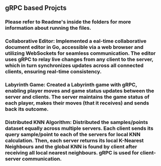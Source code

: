 ## gRPC based Projcts

### Please refer to Readme's inside the folders for more information about running the files.

### Collaborative Editor: Implemented a eal-time collaborative document editor in Go, accessible via a web browser and utilizing WebSockets for seamless communication. The editor uses gRPC to relay live changes from any client to the server, which in turn synchronizes updates across all connected clients, ensuring real-time consistency.

### Labyrinth Game: Created a Labyrinth game with gRPC, enabling player moves and game status updates between the server and clients. The server maintains the game status of each player, makes their moves (that it receives) and sends back its outcome.

### Distributed KNN Algorithm: Distributed the samples/points dataset equally across multiple servers. Each client sends its query sample/point to each of the servers for local KNN calculation. Then, each server returns its local K-Nearest Neighbours and the global KNN is found by client after receiving all local nearest neighbours. gRPC is used for client-server communication.
